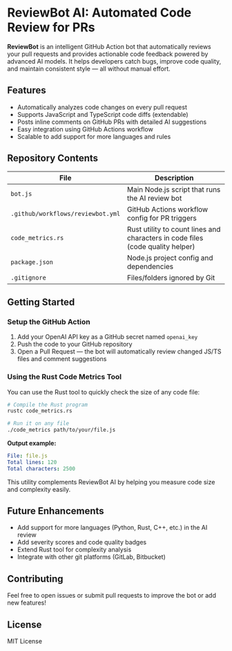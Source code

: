# ReviewBot AI: Automated Code Review for PRs

**ReviewBot** is an intelligent GitHub Action bot that automatically reviews your pull requests and provides actionable code feedback powered by advanced AI models. It helps developers catch bugs, improve code quality, and maintain consistent style — all without manual effort.

## Features

- Automatically analyzes code changes on every pull request  
- Supports JavaScript and TypeScript code diffs (extendable)  
- Posts inline comments on GitHub PRs with detailed AI suggestions  
- Easy integration using GitHub Actions workflow  
- Scalable to add support for more languages and rules  

## Repository Contents

| File               | Description                                     |
|--------------------|------------------------------------------------|
| `bot.js`           | Main Node.js script that runs the AI review bot |
| `.github/workflows/reviewbot.yml` | GitHub Actions workflow config for PR triggers |
| `code_metrics.rs`  | Rust utility to count lines and characters in code files (code quality helper) |
| `package.json`     | Node.js project config and dependencies         |
| `.gitignore`       | Files/folders ignored by Git                    |

## Getting Started

### Setup the GitHub Action

1. Add your OpenAI API key as a GitHub secret named `openai_key`  
2. Push the code to your GitHub repository  
3. Open a Pull Request — the bot will automatically review changed JS/TS files and comment suggestions  


### Using the Rust Code Metrics Tool

You can use the Rust tool to quickly check the size of any code file:

```bash
# Compile the Rust program
rustc code_metrics.rs

# Run it on any file
./code_metrics path/to/your/file.js
```

**Output example:**
```yaml
File: file.js
Total lines: 120
Total characters: 2500
```

This utility complements ReviewBot AI by helping you measure code size and complexity easily.

## Future Enhancements

- Add support for more languages (Python, Rust, C++, etc.) in the AI review  
- Add severity scores and code quality badges  
- Extend Rust tool for complexity analysis  
- Integrate with other git platforms (GitLab, Bitbucket)  

## Contributing

Feel free to open issues or submit pull requests to improve the bot or add new features!

## License

MIT License



